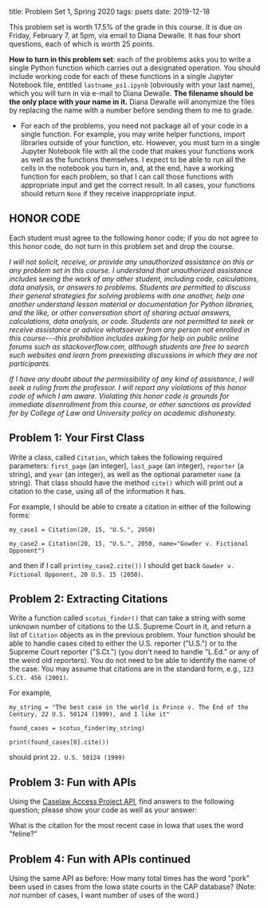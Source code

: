 title: Problem Set 1, Spring 2020
tags: psets
date: 2019-12-18

This problem set is worth 17.5% of the grade in this course. It is due on Friday, February 7, at 5pm, via email to Diana Dewalle.  It has four short questions, each of which is worth 25 points.

**How to turn in this problem set**: each of the problems asks you to write a single Python function which carries out a designated operation.  You should include working code for each of these functions in a single Jupyter Notebook file, entitled `lastname_ps1.ipynb` (obviously with your last name), which you will turn in via e-mail to Diana Dewalle.  **The filename should be the only place with your name in it.** Diana Dewalle will anonymize the files by replacing the name with a number before sending them to me to grade. 

- For each of the problems, you need not package all of your code in a single function. For example, you may write helper functions, import libraries outside of your function, etc.  However, you must turn in a single Jupyter Notebook file with all the code that makes your functions work as well as the functions themselves.  I expect to be able to run all the cells in the notebook you turn in, and, at the end, have a working function for each problem, so that I can call those functions with appropriate input and get the correct result. In all cases, your functions should return `None` if they receive inappropriate input.

## HONOR CODE

Each student must agree to the following honor code; if you do not agree to this honor code, do not turn in this problem set and drop the course.

*I will not solicit, receive, or provide any unauthorized assistance on this or any problem set in this course. I understand that unauthorized assistance includes seeing the work of any other student, including code, calculations, data analysis, or answers to problems. Students are permitted to discuss their general strategies for solving problems with one another, help one another understand lesson material or documentation for Python libraries, and the like, or other conversation short of sharing actual answers, calculations, data analysis, or code. Students are not permitted to seek or receive assistance or advice whatsoever from any person not enrolled in this course---this prohibition includes asking for help on public online forums such as stackoverflow.com, although students are free to search such websites and learn from preexisting discussions in which they are not participants.*

*If I have any doubt about the permissibility of any kind of assistance, I will seek a ruling from the professor. I will report any violations of this honor code of which I am aware. Violating this honor code is grounds for immediate disenrollment from this course, or other sanctions as provided for by College of Law and University policy on academic dishonesty.*

## Problem 1: Your First Class

Write a class, called `Citation`, which takes the following required parameters: `first_page` (an integer), `last_page` (an integer), `reporter` (a string), and `year` (an integer), as well as the optional parameter `name` (a string). That class should have the method `cite()` which will print out a citation to the case, using all of the information it has. 

For example, I should be able to create a citation in either of the following forms: 

```
my_case1 = Citation(20, 15, "U.S.", 2050)

my_case2 = Citation(20, 15, "U.S.", 2050, name="Gowder v. Fictional Opponent")

```

and then if I call `print(my_case2.cite())` I should get back `Gowder v. Fictional Opponent, 20 U.S. 15 (2050)`. 


## Problem 2: Extracting Citations

Write a function called `scotus_finder()` that can take a string with some unknown number of citations to the U.S. Supreme Court in it, and return a list of `Citation` objects as in the previous problem. Your function should be able to handle cases cited to either the U.S. reporter ("U.S.") or to the Supreme Court reporter ("S.Ct.") (you don't need to handle "L.Ed." or any of the weird old reporters). You do not need to be able to identify the name of the case. You may assume that citations are in the standard form, e.g., `123 S.Ct. 456 (2001)`.

For example, 

```
my_string = "The best case in the world is Prince v. The End of the Century, 22 U.S. 50124 (1999), and I like it"

found_cases = scotus_finder(my_string)

print(found_cases[0].cite())

```

should print `22. U.S. 50124 (1999)`

## Problem 3: Fun with APIs

Using the [Caselaw Access Project API](https://case.law/api/), find answers to the following question; please show your code as well as your answer: 

What is the citation for the most recent case in Iowa that uses the word "feline?"

## Problem 4: Fun with APIs continued

Using the same API as before:  How many total times has the word "pork" been used in cases from the Iowa state courts in the CAP database?  (Note: *not* number of cases, I want number of uses of the word.)
